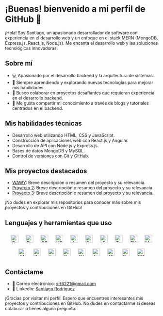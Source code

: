 
# ¡Buenas! bienvenido a mi perfil de GitHub 👋

¡Hola! Soy Santiago, un apasionado desarrollador de software con experiencia en el desarrollo web y un enfoque en el stack MERN (MongoDB, Express.js, React.js, Node.js). Me encanta el desarrollo  web y las soluciones tecnológicas innovadoras.

## Sobre mí  
- 💻 Apasionado por el desarrollo backend y la arquitectura de sistemas. 
- 🌱 Siempre aprendiendo y explorando nuevas tecnologías para mejorar mis habilidades. 
- 👯 Busco colaborar en proyectos desafiantes que requieran experiencia en el desarrollo backend. 
- 🚀 Me gusta compartir mi conocimiento a través de blogs y tutoriales centrados en el backend.

## Mis habilidades técnicas

- Desarrollo web utilizando HTML, CSS y JavaScript.
- Construcción de aplicaciones web con React.js y Angular.
- Desarrollo de API con Node.js y Express.js.
- Bases de datos MongoDB y MySQL.
- Control de versiones con Git y GitHub.

## Mis proyectos destacados

- [WAWY](enlace-al-proyecto-1): Breve descripción o resumen del proyecto y su relevancia.
- [Proyecto 2](enlace-al-proyecto-2): Breve descripción o resumen del proyecto y su relevancia.
- [Proyecto 3](enlace-al-proyecto-3): Breve descripción o resumen del proyecto y su relevancia.

¡No dudes en explorar mis repositorios para conocer más sobre mis proyectos y contribuciones en GitHub!


## Lenguajes y herramientas que uso  
<div align="center">  
<a href="https://reactjs.org/" target="_blank"><img style="margin: 10px" src="https://profilinator.rishav.dev/skills-assets/react-original-wordmark.svg" alt="React" height="25" /></a>  
<a href="https://getbootstrap.com/docs/3.4/javascript/" target="_blank"><img style="margin: 10px" src="https://profilinator.rishav.dev/skills-assets/bootstrap-plain.svg" alt="Bootstrap" height="25" /></a>  
<a href="https://www.w3schools.com/css/" target="_blank"><img style="margin: 10px" src="https://profilinator.rishav.dev/skills-assets/css3-original-wordmark.svg" alt="CSS3" height="25" /></a>  
<a href="https://en.wikipedia.org/wiki/HTML5" target="_blank"><img style="margin: 10px" src="https://profilinator.rishav.dev/skills-assets/html5-original-wordmark.svg" alt="HTML5" height="25" /></a>  
<a href="https://www.javascript.com/" target="_blank"><img style="margin: 10px" src="https://profilinator.rishav.dev/skills-assets/javascript-original.svg" alt="JavaScript" height="25" /></a>  
<a href="https://www.cplusplus.com/" target="_blank"><img style="margin: 10px" src="https://profilinator.rishav.dev/skills-assets/cplusplus-original.svg" alt="C++" height="25" /></a>  
<a href="https://www.cprogramming.com/" target="_blank"><img style="margin: 10px" src="https://profilinator.rishav.dev/skills-assets/c-original.svg" alt="C" height="25" /></a>  
<a href="https://www.typescriptlang.org/" target="_blank"><img style="margin: 10px" src="https://profilinator.rishav.dev/skills-assets/typescript-original.svg" alt="TypeScript" height="25" /></a>  
<a href="https://www.php.net/" target="_blank"><img style="margin: 10px" src="https://profilinator.rishav.dev/skills-assets/php-original.svg" alt="PHP" height="25" /></a>  
<a href="https://www.mysql.com/" target="_blank"><img style="margin: 10px" src="https://profilinator.rishav.dev/skills-assets/mysql-original-wordmark.svg" alt="MySQL" height="25" /></a>  
<a href="https://www.mongodb.com/" target="_blank"><img style="margin: 10px" src="https://profilinator.rishav.dev/skills-assets/mongodb-original-wordmark.svg" alt="MongoDB" height="25" /></a>  
<a href="https://www.python.org/" target="_blank"><img style="margin: 10px" src="https://profilinator.rishav.dev/skills-assets/python-original.svg" alt="Python" height="25" /></a>   
<a href="https://expressjs.com/" target="_blank"><img style="margin: 10px" src="https://profilinator.rishav.dev/skills-assets/express-original-wordmark.svg" alt="Express.js" height="25" /></a>  
<a href="https://sass-lang.com/" target="_blank"><img style="margin: 10px" src="https://profilinator.rishav.dev/skills-assets/sass-original.svg" alt="Sass" height="25" /></a>  
<a href="https://github.com/" target="_blank"><img style="margin: 10px" src="https://profilinator.rishav.dev/skills-assets/git-scm-icon.svg" alt="Git" height="25" /></a>  
<a href="https://firebase.google.com/" target="_blank"><img style="margin: 10px" src="https://profilinator.rishav.dev/skills-assets/firebase.png" alt="Firebase" height="25" /></a>  
<a href="https://wordpress.com/" target="_blank"><img style="margin: 10px" src="https://profilinator.rishav.dev/skills-assets/wordpress.png" alt="WordPress" height="25" /></a>  
<a href="https://nodejs.org/" target="_blank"><img style="margin: 10px" src="https://profilinator.rishav.dev/skills-assets/nodejs-original-wordmark.svg" alt="Node.js" height="25" /></a>  
<a href="https://cloud.google.com/" target="_blank"><img style="margin: 10px" src="https://profilinator.rishav.dev/skills-assets/google_cloud-icon.svg" alt="GCP" height="25" /></a>  
</div>  


## Contáctame

- 📧 Correo electrónico: srt6221@gmail.com
- 💼 LinkedIn: [Santiago Rodriguez](https://www.linkedin.com/in/santiago-rodriguez-a6b090215/)

¡Gracias por visitar mi perfil! Espero que encuentres interesantes mis proyectos y contribuciones en GitHub. No dudes en contactarme si deseas colaborar o tienes alguna pregunta.
<!--stackedit_data:
eyJoaXN0b3J5IjpbMTQwNTUyMzIzNSwxMzY4NTk5NTUsNzMwOT
k4MTE2XX0=
-->